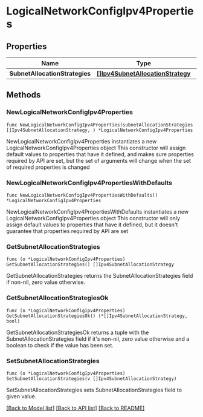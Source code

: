 # LogicalNetworkConfigIpv4Properties

## Properties

Name | Type | Description | Notes
------------ | ------------- | ------------- | -------------
**SubnetAllocationStrategies** | [**[]Ipv4SubnetAllocationStrategy**](Ipv4SubnetAllocationStrategy.md) |  | 

## Methods

### NewLogicalNetworkConfigIpv4Properties

`func NewLogicalNetworkConfigIpv4Properties(subnetAllocationStrategies []Ipv4SubnetAllocationStrategy, ) *LogicalNetworkConfigIpv4Properties`

NewLogicalNetworkConfigIpv4Properties instantiates a new LogicalNetworkConfigIpv4Properties object
This constructor will assign default values to properties that have it defined,
and makes sure properties required by API are set, but the set of arguments
will change when the set of required properties is changed

### NewLogicalNetworkConfigIpv4PropertiesWithDefaults

`func NewLogicalNetworkConfigIpv4PropertiesWithDefaults() *LogicalNetworkConfigIpv4Properties`

NewLogicalNetworkConfigIpv4PropertiesWithDefaults instantiates a new LogicalNetworkConfigIpv4Properties object
This constructor will only assign default values to properties that have it defined,
but it doesn't guarantee that properties required by API are set

### GetSubnetAllocationStrategies

`func (o *LogicalNetworkConfigIpv4Properties) GetSubnetAllocationStrategies() []Ipv4SubnetAllocationStrategy`

GetSubnetAllocationStrategies returns the SubnetAllocationStrategies field if non-nil, zero value otherwise.

### GetSubnetAllocationStrategiesOk

`func (o *LogicalNetworkConfigIpv4Properties) GetSubnetAllocationStrategiesOk() (*[]Ipv4SubnetAllocationStrategy, bool)`

GetSubnetAllocationStrategiesOk returns a tuple with the SubnetAllocationStrategies field if it's non-nil, zero value otherwise
and a boolean to check if the value has been set.

### SetSubnetAllocationStrategies

`func (o *LogicalNetworkConfigIpv4Properties) SetSubnetAllocationStrategies(v []Ipv4SubnetAllocationStrategy)`

SetSubnetAllocationStrategies sets SubnetAllocationStrategies field to given value.



[[Back to Model list]](../README.md#documentation-for-models) [[Back to API list]](../README.md#documentation-for-api-endpoints) [[Back to README]](../README.md)


